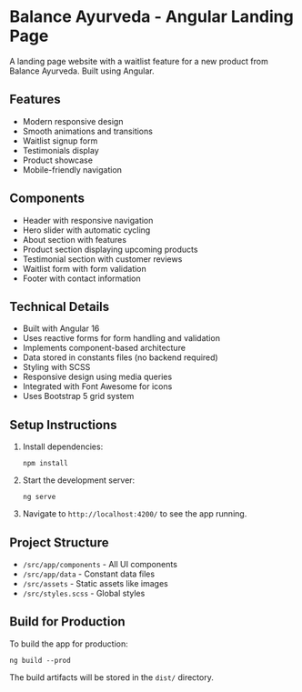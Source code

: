 # Balance Ayurveda - Angular Landing Page

A landing page website with a waitlist feature for a new product from Balance Ayurveda. Built using Angular.

## Features

- Modern responsive design
- Smooth animations and transitions
- Waitlist signup form
- Testimonials display
- Product showcase
- Mobile-friendly navigation

## Components

- Header with responsive navigation
- Hero slider with automatic cycling
- About section with features
- Product section displaying upcoming products
- Testimonial section with customer reviews
- Waitlist form with form validation
- Footer with contact information

## Technical Details

- Built with Angular 16
- Uses reactive forms for form handling and validation
- Implements component-based architecture
- Data stored in constants files (no backend required)
- Styling with SCSS
- Responsive design using media queries
- Integrated with Font Awesome for icons
- Uses Bootstrap 5 grid system

## Setup Instructions

1. Install dependencies:
   ```
   npm install
   ```

2. Start the development server:
   ```
   ng serve
   ```

3. Navigate to `http://localhost:4200/` to see the app running.

## Project Structure

- `/src/app/components` - All UI components
- `/src/app/data` - Constant data files
- `/src/assets` - Static assets like images
- `/src/styles.scss` - Global styles

## Build for Production

To build the app for production:

```
ng build --prod
```

The build artifacts will be stored in the `dist/` directory.